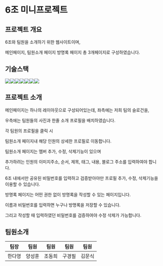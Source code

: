 # 6조 미니프로젝트

## 프로젝트 개요
6조와 팀원을 소개하기 위한 웹사이트이며, 

메인페이지, 팀원소개 페이지 방명록 페이지 총 3개페이지로 구성하였습니다. 


## 기술스택
<img src="https://img.shields.io/badge/html5-E34F26?style=for-the-badge&logo=html5&logoColor=white"><img src="https://img.shields.io/badge/css-1572B6?style=for-the-badge&logo=css3&logoColor=white"><img src="https://img.shields.io/badge/javascript-F7DF1E?style=for-the-badge&logo=javascript&logoColor=black"><img src="https://img.shields.io/badge/jquery-0769AD?style=for-the-badge&logo=jquery&logoColor=white"><img src="https://img.shields.io/badge/firebase-FFCA28?style=for-the-badge&logo=firebase&logoColor=white"><img src="https://img.shields.io/badge/bootstrap-7952B3?style=for-the-badge&logo=bootstrap&logoColor=white"><img src="https://img.shields.io/badge/github-181717?style=for-the-badge&logo=github&logoColor=white">

## 프로젝트 소개
메인페이지는 하나의 레이아웃으로 구성되어있는데, 좌측에는 저희 팀의 슬로건을, 

우측에는 팀원들의 사진과 한줄 소개 프로필을 배치하였습니다. 

각 팀원의 프로필을 클릭 시

팀원소개 페이지내 해당 인원의 상세한 프로필로 이동합니다.



팀원소개 페이지는 멤버 추가, 수정, 삭제기능이 있으며

추가하려는 인원의 이미지주소, 순서, 제목, 태그, 내용, 블로그 주소를 입력하여야 합니다.

6조 내에서만 공유된 비밀번호를 입력하고 검증받아야만 프로필 추가, 수정, 삭제기능을 이용할 수 있습니다.



방명록 페이지는 어떤 권한 없이 방명록을 작성할 수 있는 페이지입니다.

이름과 비밀번호를 입력하면 누구나 방명록을 저장할 수 있습니다.

그리고 작성할 때 입력하였던 비밀번호를 검증하여야 수정 삭제가 가능합니다.

## 팀원소개
|팀장|팀원|팀원|팀원|팀원|
|:---:|:---:|:---:|:---:|:---:|
|한다영|양성훈|조동희|구경필|김문식|
